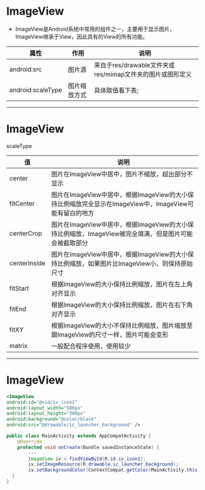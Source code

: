 # ImageView

- ImageView是Android系统中常用的组件之一，主要用于显示图片。ImageView继承于View，因此具有的View的所有功能。

| 属性 | 作用 | 说明 |
|-|-|-|
| android:src | 图片源 | 来自于res/drawable文件夹或res/mimap文件夹的图片或图形定义 |
| android:scaleType | 图片缩放方式 | 具体取值看下表;  |

---

# ImageView

scaleType

| 值 | 说明 |
|-|-|
| center | 图片在ImageView中居中，图片不缩放，超出部分不显示 |
| fitCenter | 图片在ImageView中居中，根据ImageView的大小保持比例缩放完全显示在ImageView中，ImageView可能有留白的地方 |
| centerCrop | 图片在ImageView中居中，根据ImageView的大小保持比例缩放，ImageView被完全填满，但是图片可能会被截取部分 |
| centerInside | 图片在ImageView中居中，根据ImageView的大小保持比例缩放，如果图片比ImageView小，则保持原始尺寸 |
| fitStart | 根据ImageView的大小保持比例缩放，图片在左上角对齐显示 |
| fitEnd | 根据ImageView的大小保持比例缩放，图片在右下角对齐显示 |
| fitXY | 根据ImageView的大小不保持比例缩放，图片缩放至跟ImageView的尺寸一样，图片可能会变形 |
| matrix | 一般配合程序使用，使用较少 |

---

# ImageView

```xml 
<ImageView
android:id="@+id/iv_icon1"
android:layout_width="500px"
android:layout_height="300px"
android:background="@color/black"
android:src="@drawable/ic_launcher_background" />
```

```java
public class MainActivity extends AppCompatActivity {
    @Override
    protected void onCreate(Bundle savedInstanceState) {
        ···
        ImageView iv = findViewById(R.id.iv_icon1);  
        iv.setImageResource(R.drawable.ic_launcher_background);
        iv.setBackgroundColor(ContextCompat.getColor(MainActivity.this, R.color.black));
  }
}
```

